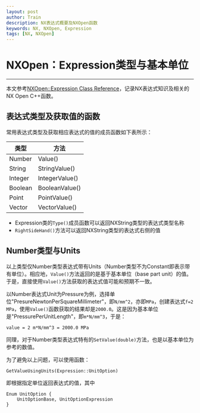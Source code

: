 ```yaml
---
layout: post
author: Train
description: NX表达式概要及NXOpen函数
keywords: NX, NXOpen, Expression
tags: [NX, NXOpen]
---
```


# NXOpen：Expression类型与基本单位

---

本文参考[NXOpen::Expression Class Reference](https://docs.plm.automation.siemens.com/data_services/resources/nx/12/nx_api/custom/en_US/open_c++_ref/a03679.html)，记录NX表达式知识及相关的NX Open C++函数。

## 表达式类型及获取值的函数

常用表达式类型及获取相应表达式的值的成员函数如下表所示：

类型 | 方法
--- | --- 
Number | Value()
String | StringValue()
Integer | IntegerValue()
Boolean | BooleanValue()
Point | PointValue()
Vector | VectorValue()

- Expression类的`Type()`成员函数可以返回NXString类型的表达式类型名称
- `RightSideHand()`方法可以返回NXString类型的表达式右侧的值

## Number类型与Units

以上类型仅Number类型表达式带有Units（Number类型不为Constant即表示带有单位）。相应地，`Value()`方法返回的是基于基本单位（base part unit）的值。于是，直接使用`Value()`方法获取的表达式值可能和预期不一致。

以Number表达式Unit为Pressure为例，选择单位"PresureNewtonPerSquareMillimeter"，即`N/mm^2`，亦即`MPa`，创建表达式`f=2 MPa`，使用`Value()`函数获取的结果却是`2000.0`。这是因为基本单位是"PressurePerUnitLength"，即`m*N/mm^3`，于是：

    value = 2 m*N/mm^3 = 2000.0 MPa

同理，对于Number类型表达式特有的`SetValue(double)`方法，也是以基本单位为参考的数值。

为了避免以上问题，可以使用函数：

    GetValueUsingUnits(Expression::UnitOption)

即根据指定单位返回表达式的值，其中

    Enum UnitOption {
        UnitOptionBase, UnitOptionExpression
    }